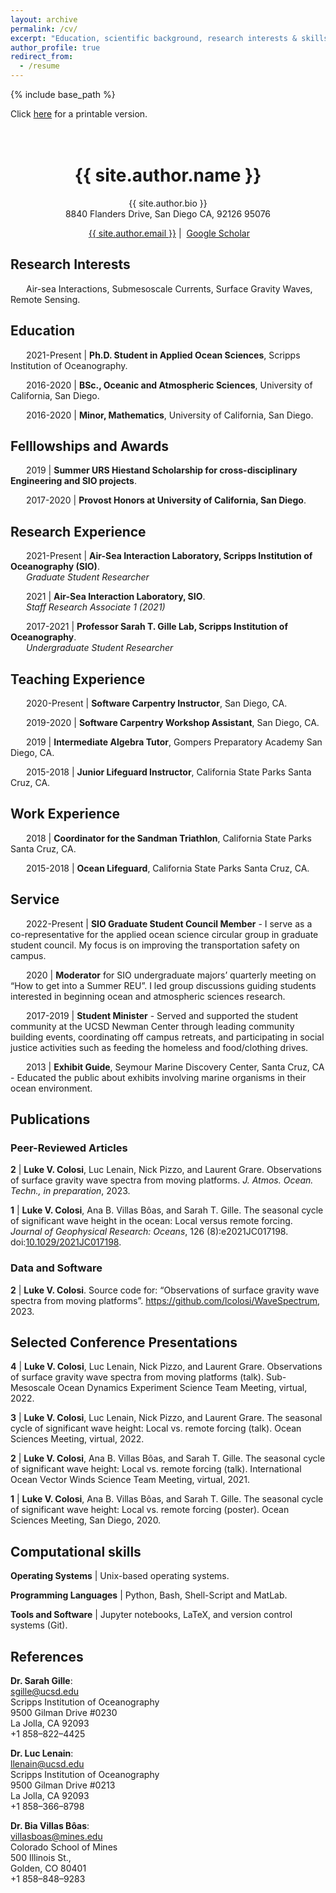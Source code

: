 ```yaml
---
layout: archive
permalink: /cv/
excerpt: "Education, scientific background, research interests & skills, and more."
author_profile: true
redirect_from:
  - /resume
---
```


{% include base_path %}

Click [here](/files/lcolosi_CV.pdf) for a printable version.<br /><br /><br />

<h1 align="center">{{ site.author.name }}</h1>
<p align="center">{{ site.author.bio }} <br /> 8840 Flanders Drive, San Diego CA, 92126 95076</p>
<p align="center"><i class="fas fa-envelope" aria-hidden="true"></i>&nbsp;<a href="mailto:{{ site.author.email }}" target="_blank">{{ site.author.email }}</a> &#124; <i class="fas fa-fw fa-graduation-cap" aria-hidden="true"></i>&nbsp;<a href="https://scholar.google.com/citations?hl=en&user=7k2QNN4AAAAJ">Google Scholar</a></p>


## Research Interests

&ensp;&ensp;&ensp; Air-sea Interactions, Submesoscale Currents, Surface Gravity Waves, Remote Sensing.


## Education 
&ensp;&ensp;&ensp; 2021-Present &#124; **Ph.D. Student in Applied Ocean Sciences**, Scripps Institution of Oceanography. 

&ensp;&ensp;&ensp; 2016-2020 &#124; **BSc., Oceanic and Atmospheric Sciences**, University of California, San Diego.

&ensp;&ensp;&ensp; 2016-2020 &#124; **Minor, Mathematics**, University of California, San Diego.


## Felllowships and Awards

&ensp;&ensp;&ensp; 2019 &#124; **Summer URS Hiestand Scholarship for cross-disciplinary Engineering and SIO projects**.<br /> 

&ensp;&ensp;&ensp; 2017-2020 &#124; **Provost Honors at University of California, San Diego**.<br />


## Research Experience

&ensp;&ensp;&ensp; 2021-Present &#124; **Air-Sea Interaction Laboratory, Scripps Institution of Oceanography (SIO)**. <br />
&ensp;&ensp;&ensp; *Graduate Student Researcher* 

&ensp;&ensp;&ensp; 2021 &#124; **Air-Sea Interaction Laboratory, SIO**. <br />
&ensp;&ensp;&ensp; *Staff Research Associate 1 (2021)*

&ensp;&ensp;&ensp; 2017-2021 &#124; **Professor Sarah T. Gille Lab, Scripps Institution of Oceanography**. <br />
&ensp;&ensp;&ensp; *Undergraduate Student Researcher*

## Teaching Experience

&ensp;&ensp;&ensp; 2020-Present &#124; **Software Carpentry Instructor**, San Diego, CA.

&ensp;&ensp;&ensp; 2019-2020 &#124; **Software Carpentry Workshop Assistant**, San Diego, CA.

&ensp;&ensp;&ensp; 2019 &#124; **Intermediate Algebra Tutor**, Gompers Preparatory Academy San Diego, CA.

&ensp;&ensp;&ensp; 2015-2018 &#124; **Junior Lifeguard Instructor**, California State Parks Santa Cruz, CA.

## Work Experience

&ensp;&ensp;&ensp; 2018 &#124; **Coordinator for the Sandman Triathlon**, California State Parks Santa Cruz, CA. <br />

&ensp;&ensp;&ensp; 2015-2018 &#124; **Ocean Lifeguard**, California State Parks Santa Cruz, CA. 
  
  
## Service

&ensp;&ensp;&ensp; 2022-Present &#124; **SIO Graduate Student Council Member** - I serve as a co-representative for the applied ocean science circular group in graduate student council. My focus is on improving the transportation safety on campus.

&ensp;&ensp;&ensp; 2020 &#124; **Moderator** for SIO undergraduate majors’ quarterly meeting on “How to get into a Summer REU”. I led group discussions guiding students interested in beginning ocean and atmospheric sciences research.

&ensp;&ensp;&ensp; 2017-2019 &#124; **Student Minister** - Served and supported the student community at the UCSD Newman Center through leading community building events, coordinating off campus retreats, and participating in social justice activities such as feeding the homeless and food/clothing drives. 

&ensp;&ensp;&ensp; 2013 &#124; **Exhibit Guide**,  Seymour Marine Discovery Center, Santa Cruz, CA - Educated the public about exhibits involving marine organisms in their ocean environment.

## Publications

### Peer-Reviewed Articles

**2** &#124; **Luke V. Colosi**, Luc Lenain, Nick Pizzo, and Laurent Grare. Observations of surface gravity wave spectra from moving platforms. *J. Atmos. Ocean. Techn., in preparation*, 2023.

**1** &#124; **Luke V. Colosi**, Ana B. Villas Bôas, and Sarah T. Gille. The seasonal cycle of significant wave height in the ocean: Local versus remote forcing. *Journal of Geophysical Research: Oceans*, 126 (8):e2021JC017198. doi:<a href="https://doi.org/10.1029/2021JC017198" target="_blank">10.1029/2021JC017198</a>.

### Data and Software

**2** &#124; **Luke V. Colosi**. Source code for: “Observations of surface gravity wave spectra from moving platforms”. <a href="https://github.com/lcolosi/WaveSpectrum" target="_blank">https://github.com/lcolosi/WaveSpectrum</a>, 2023.

## Selected Conference Presentations

**4** &#124; **Luke V. Colosi**, Luc Lenain, Nick Pizzo, and Laurent Grare. Observations of surface gravity wave spectra from moving platforms (talk). Sub-Mesoscale Ocean Dynamics Experiment Science Team Meeting, virtual, 2022.

**3** &#124; **Luke V. Colosi**, Luc Lenain, Nick Pizzo, and Laurent Grare. The seasonal cycle of significant wave height: Local vs. remote forcing (talk). Ocean Sciences Meeting, virtual, 2022.

**2** &#124; **Luke V. Colosi**, Ana B. Villas Bôas, and Sarah T. Gille. The seasonal cycle of significant wave height: Local vs. remote forcing (talk). International Ocean Vector Winds Science Team Meeting, virtual, 2021.

**1** &#124; **Luke V. Colosi**, Ana B. Villas Bôas, and Sarah T. Gille. The seasonal cycle of significant wave height: Local vs. remote forcing (poster). Ocean Sciences Meeting, San Diego, 2020.


## Computational skills

**Operating Systems** &#124; Unix-based operating systems.

**Programming Languages** &#124; Python, Bash, Shell-Script and MatLab.

**Tools and Software** &#124; Jupyter notebooks, LaTeX, and version control systems (Git).

## References 

**Dr. Sarah Gille**: <br /> 
sgille@ucsd.edu <br /> 
Scripps Institution of Oceanography <br /> 
9500 Gilman Drive #0230 <br /> 
La Jolla, CA 92093 <br /> 
+1 858–822–4425 <br /> 

**Dr. Luc Lenain**: <br /> 
llenain@ucsd.edu <br /> 
Scripps Institution of Oceanography <br /> 
9500 Gilman Drive #0213 <br /> 
La Jolla, CA 92093 <br /> 
+1 858–366–8798 <br /> 

**Dr. Bia Villas Bôas**: <br /> 
villasboas@mines.edu <br /> 
Colorado School of Mines <br /> 
500 Illinois St., <br /> 
Golden, CO 80401 <br /> 
+1 858–848–9283 <br /> 
